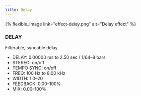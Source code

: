 ```yaml
---
title: Delay
---
```


{% flexible_image link="effect-delay.png" alt="Delay effect" %}

### DELAY
Filterable, syncable delay.

* DELAY: 0.00000 ms to 2.50 sec / 1/64–8 bars
* STEREO: on/off
* TEMPO SYNC: on/off
* FREQ: 100 Hz to 8.00 kHz
* WIDTH: 1.0–20
* FEEDBACK: 0.00–100%
* MIX: 0.00–100%
